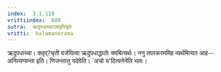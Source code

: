```yaml
---
index:  3.1.110
vrittiindex:  680
sutra:  ऋदुपधाच्चाऽक्लृपिचृतेः
vritti:  balamanorama 
---
```


ऋदुपधाच्चा। क्लृप्?चृती वर्जयित्वा ऋदुपधाद्धातोः क्यबित्यर्थः। ननु तपरकरममिह व्यर्थमित्यत आह-- अनित्यण्यन्ता इति। णिजन्तात्तु यदेवेति। `अचो य'दित्यनेनेति भावः। 

